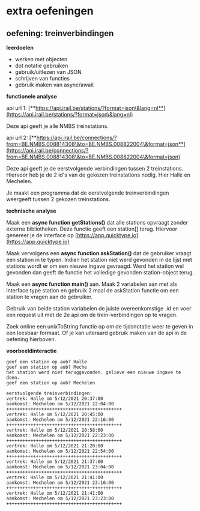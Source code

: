 # extra oefeningen

## oefening: treinverbindingen

**leerdoelen**

* werken met objecten
* dot notatie gebruiken
* gebruik/uitlezen van JSON
* schrijven van functies
* gebruik maken van async/await

**functionele analyse**

api url 1: [**https://api.irail.be/stations/?format=json\&lang=nl**](https://api.irail.be/stations/?format=json\&lang=nl)

Deze api geeft je alle NMBS treinstations.

api url 2: [**https://api.irail.be/connections/?from=BE.NMBS.008814308\&to=BE.NMBS.008822004\&format=json**](https://api.irail.be/connections/?from=BE.NMBS.008814308\&to=BE.NMBS.008822004\&format=json)

Deze api geeft je de eerstvolgende verbindingen tussen 2 treinstations. Hiervoor heb je de 2 id's van de gekozen treinstations nodig. Hier Halle en Mechelen.

Je maakt een programma dat de eerstvolgende treinverbindingen weergeeft tussen 2 gekozen treinstations.

**technische analyse**

Maak een **async function getStations()** dat alle stations opvraagt zonder externe bibliotheken. Deze functie geeft een station\[] terug. Hiervoor genereer je de interface op [https://app.quicktype.io](https://app.quicktype.io)

Maak vervolgens een **async function askStation()** dat de gebruiker vraagt een station in te typen. Indien het station niet werd gevonden in de lijst met stations wordt er om een nieuwe ingave gevraagd. Werd het station wel gevonden dan geeft de functie het volledige gevonden station-object terug.

Maak een **async function main()** aan. Maak 2 variabelen aan met als interface type station en gebruik 2 maal de askStation functie om een station te vragen aan de gebruiker.

Gebruik van beide station variabelen de juiste overeenkomstige .id en voer een request uit met de 2e api om de trein-verbindingen op te vragen.

Zoek online een unixToString functie op om de tijdsnotatie weer te geven in een leesbaar formaat. Of je kan uiteraard gebruik maken van de api in de oefening hierboven.

**voorbeeldinteractie**

```
geef een station op aub? Halle
geef een station op aub? Meche
het station werd niet teruggevonden. gelieve een nieuwe ingave te doen.
geef een station op aub? Mechelen

eerstvolgende treinverbindingen:
vertrek: Halle om 5/12/2021 20:37:00       
aankomst: Mechelen om 5/12/2021 22:04:00   
+++++++++++++++++++++++++++++++++++++++++++
vertrek: Halle om 5/12/2021 20:45:00       
aankomst: Mechelen om 5/12/2021 22:16:00   
+++++++++++++++++++++++++++++++++++++++++++
vertrek: Halle om 5/12/2021 20:58:00       
aankomst: Mechelen om 5/12/2021 22:23:00   
+++++++++++++++++++++++++++++++++++++++++++
vertrek: Halle om 5/12/2021 21:20:00       
aankomst: Mechelen om 5/12/2021 22:54:00   
+++++++++++++++++++++++++++++++++++++++++++
vertrek: Halle om 5/12/2021 21:37:00       
aankomst: Mechelen om 5/12/2021 23:04:00   
+++++++++++++++++++++++++++++++++++++++++++
vertrek: Halle om 5/12/2021 21:41:00       
aankomst: Mechelen om 5/12/2021 23:16:00   
+++++++++++++++++++++++++++++++++++++++++++
vertrek: Halle om 5/12/2021 21:41:00       
aankomst: Mechelen om 5/12/2021 23:23:00   
+++++++++++++++++++++++++++++++++++++++++++
```
